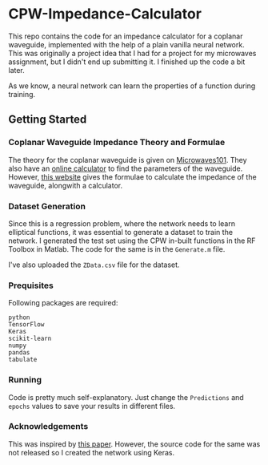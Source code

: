 # CPW-Impedance-Calculator
This repo contains the code for an impedance calculator for a coplanar waveguide, implemented with the help of a plain vanilla neural network. This was originally a project idea that I had for a project for my microwaves assignment, but I didn't end up submitting it. I finished up the code a bit later. 

As we know, a neural network can learn the properties of a function during training. 

## Getting Started 

### Coplanar Waveguide Impedance Theory and Formulae
The theory for the coplanar waveguide is given on [Microwaves101](https://www.microwaves101.com/encyclopedias/coplanar-waveguide). They also have an [online calculator](https://www.microwaves101.com/calculators/864-coplanar-waveguide-calculator) to find the parameters of the waveguide. However, [this website](https://chemandy.com/calculators/coplanar-waveguide-with-ground-calculator.htm) gives the formulae to calculate the impedance of the waveguide, alongwith a calculator. 

### Dataset Generation
Since this is a regression problem, where the network needs to learn elliptical functions, it was essential to generate a dataset to train the network. I generated the test set using the CPW in-built functions in the RF Toolbox in Matlab. The code for the same is in the ```Generate.m``` file.

I've also uploaded the ```ZData.csv``` file for the dataset. 

### Prequisites
Following packages are required:
```
python 
TensorFlow
Keras
scikit-learn
numpy
pandas
tabulate
```

### Running 

Code is pretty much self-explanatory. Just change the ```Predictions``` and ```epochs``` values to save your results in different files.  


### Acknowledgements
This was inspired by [this paper](https://ieeexplore.ieee.org/document/4763072). However, the source code for the same was not released so I created the network using Keras. 
